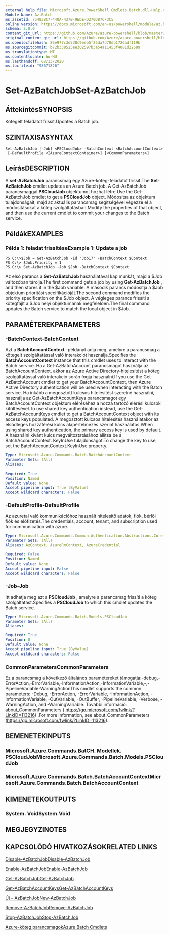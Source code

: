 ```yaml
---
external help file: Microsoft.Azure.PowerShell.Cmdlets.Batch.dll-Help.xml
Module Name: Az.Batch
ms.assetid: 75483BC7-440A-437B-9EDE-D270D87CF3C5
online version: https://docs.microsoft.com/en-us/powershell/module/az.batch/set-azbatchjob
schema: 2.0.0
content_git_url: https://github.com/Azure/azure-powershell/blob/master/src/Batch/Batch/help/Set-AzBatchJob.md
original_content_git_url: https://github.com/Azure/azure-powershell/blob/master/src/Batch/Batch/help/Set-AzBatchJob.md
ms.openlocfilehash: 86e977c3d538c9eeb5f26da7d70db1726adf119b
ms.sourcegitcommit: b72b338525ee302597b3a54a11453f4881d22689
ms.translationtype: MT
ms.contentlocale: hu-HU
ms.lasthandoff: 08/13/2020
ms.locfileid: "93671826"
---
```

# <span data-ttu-id="cfcdb-101">Set-AzBatchJob</span><span class="sxs-lookup"><span data-stu-id="cfcdb-101">Set-AzBatchJob</span></span>

## <span data-ttu-id="cfcdb-102">Áttekintés</span><span class="sxs-lookup"><span data-stu-id="cfcdb-102">SYNOPSIS</span></span>
<span data-ttu-id="cfcdb-103">Kötegelt feladatot frissít.</span><span class="sxs-lookup"><span data-stu-id="cfcdb-103">Updates a Batch job.</span></span>

## <span data-ttu-id="cfcdb-104">SZINTAXISA</span><span class="sxs-lookup"><span data-stu-id="cfcdb-104">SYNTAX</span></span>

```
Set-AzBatchJob [-Job] <PSCloudJob> -BatchContext <BatchAccountContext>
 [-DefaultProfile <IAzureContextContainer>] [<CommonParameters>]
```

## <span data-ttu-id="cfcdb-105">Leírás</span><span class="sxs-lookup"><span data-stu-id="cfcdb-105">DESCRIPTION</span></span>
<span data-ttu-id="cfcdb-106">A **set-AzBatchJob** parancsmag egy Azure-köteg-feladatot frissít.</span><span class="sxs-lookup"><span data-stu-id="cfcdb-106">The **Set-AzBatchJob** cmdlet updates an Azure Batch job.</span></span>
<span data-ttu-id="cfcdb-107">A Get-AzBatchJob parancsmaggal **PSCloudJob** objektumot hozhat létre.</span><span class="sxs-lookup"><span data-stu-id="cfcdb-107">Use the Get-AzBatchJob cmdlet to get a **PSCloudJob** object.</span></span>
<span data-ttu-id="cfcdb-108">Módosítsa az objektum tulajdonságait, majd az aktuális parancsmag segítségével végezze el a módosításokat a köteg szolgáltatásban.</span><span class="sxs-lookup"><span data-stu-id="cfcdb-108">Modify the properties of that object, and then use the current cmdlet to commit your changes to the Batch service.</span></span>

## <span data-ttu-id="cfcdb-109">Példák</span><span class="sxs-lookup"><span data-stu-id="cfcdb-109">EXAMPLES</span></span>

### <span data-ttu-id="cfcdb-110">Példa 1: feladat frissítése</span><span class="sxs-lookup"><span data-stu-id="cfcdb-110">Example 1: Update a job</span></span>
```
PS C:\>$Job = Get-AzBatchJob -Id "Job17" -BatchContext $Context
PS C:\> $Job.Priority = 1
PS C:\> Set-AzBatchJob -Job $Job -BatchContext $Context
```

<span data-ttu-id="cfcdb-111">Az első parancs a **Get-AzBatchJob** használatával kap munkát, majd a $Job változóban tárolja.</span><span class="sxs-lookup"><span data-stu-id="cfcdb-111">The first command gets a job by using **Get-AzBatchJob** , and then stores it in the $Job variable.</span></span>
<span data-ttu-id="cfcdb-112">A második parancs módosítja a $Job objektum prioritási specifikációját.</span><span class="sxs-lookup"><span data-stu-id="cfcdb-112">The second command modifies the priority specification on the $Job object.</span></span>
<span data-ttu-id="cfcdb-113">A végleges parancs frissíti a kötegfájlt a $Job helyi objektumának megfelelően.</span><span class="sxs-lookup"><span data-stu-id="cfcdb-113">The final command updates the Batch service to match the local object in $Job.</span></span>

## <span data-ttu-id="cfcdb-114">PARAMÉTEREK</span><span class="sxs-lookup"><span data-stu-id="cfcdb-114">PARAMETERS</span></span>

### <span data-ttu-id="cfcdb-115">-BatchContext</span><span class="sxs-lookup"><span data-stu-id="cfcdb-115">-BatchContext</span></span>
<span data-ttu-id="cfcdb-116">Azt a **BatchAccountContext** -példányt adja meg, amelyre a parancsmag a kötegelt szolgáltatással való interakciót használja.</span><span class="sxs-lookup"><span data-stu-id="cfcdb-116">Specifies the **BatchAccountContext** instance that this cmdlet uses to interact with the Batch service.</span></span>
<span data-ttu-id="cfcdb-117">Ha a Get-AzBatchAccount parancsmagot használja az BatchAccountContext, akkor az Azure Active Directory-hitelesítést a köteg szolgáltatással való interakció során fogja használni.</span><span class="sxs-lookup"><span data-stu-id="cfcdb-117">If you use the Get-AzBatchAccount cmdlet to get your BatchAccountContext, then Azure Active Directory authentication will be used when interacting with the Batch service.</span></span> <span data-ttu-id="cfcdb-118">Ha inkább a megosztott kulcsos hitelesítést szeretné használni, használja az Get-AzBatchAccountKeys parancsmagot egy BatchAccountContext objektum eléréséhez a hozzá tartozó elérési kulcsok kitöltésével.</span><span class="sxs-lookup"><span data-stu-id="cfcdb-118">To use shared key authentication instead, use the Get-AzBatchAccountKeys cmdlet to get a BatchAccountContext object with its access keys populated.</span></span> <span data-ttu-id="cfcdb-119">A megosztott kulcsos hitelesítés használatakor az elsődleges hozzáférési kulcs alapértelmezés szerint használatos.</span><span class="sxs-lookup"><span data-stu-id="cfcdb-119">When using shared key authentication, the primary access key is used by default.</span></span> <span data-ttu-id="cfcdb-120">A használni kívánt kulcs megváltoztatásához állítsa be a BatchAccountContext. KeyInUse tulajdonságot.</span><span class="sxs-lookup"><span data-stu-id="cfcdb-120">To change the key to use, set the BatchAccountContext.KeyInUse property.</span></span>

```yaml
Type: Microsoft.Azure.Commands.Batch.BatchAccountContext
Parameter Sets: (All)
Aliases:

Required: True
Position: Named
Default value: None
Accept pipeline input: True (ByValue)
Accept wildcard characters: False
```

### <span data-ttu-id="cfcdb-121">-DefaultProfile</span><span class="sxs-lookup"><span data-stu-id="cfcdb-121">-DefaultProfile</span></span>
<span data-ttu-id="cfcdb-122">Az azuretal való kommunikációhoz használt hitelesítő adatok, fiók, bérlői fiók és előfizetés.</span><span class="sxs-lookup"><span data-stu-id="cfcdb-122">The credentials, account, tenant, and subscription used for communication with azure.</span></span>

```yaml
Type: Microsoft.Azure.Commands.Common.Authentication.Abstractions.Core.IAzureContextContainer
Parameter Sets: (All)
Aliases: AzContext, AzureRmContext, AzureCredential

Required: False
Position: Named
Default value: None
Accept pipeline input: False
Accept wildcard characters: False
```

### <span data-ttu-id="cfcdb-123">-Job</span><span class="sxs-lookup"><span data-stu-id="cfcdb-123">-Job</span></span>
<span data-ttu-id="cfcdb-124">Itt adhatja meg azt a **PSCloudJob** , amelyre a parancsmag frissíti a köteg szolgáltatást.</span><span class="sxs-lookup"><span data-stu-id="cfcdb-124">Specifies a **PSCloudJob** to which this cmdlet updates the Batch service.</span></span>

```yaml
Type: Microsoft.Azure.Commands.Batch.Models.PSCloudJob
Parameter Sets: (All)
Aliases:

Required: True
Position: 0
Default value: None
Accept pipeline input: True (ByValue)
Accept wildcard characters: False
```

### <span data-ttu-id="cfcdb-125">CommonParameters</span><span class="sxs-lookup"><span data-stu-id="cfcdb-125">CommonParameters</span></span>
<span data-ttu-id="cfcdb-126">Ez a parancsmag a következő általános paramétereket támogatja:-debug,-ErrorAction,-ErrorVariable,-InformationAction,-InformationVariable,-,-PipelineVariable-WarningAction</span><span class="sxs-lookup"><span data-stu-id="cfcdb-126">This cmdlet supports the common parameters: -Debug, -ErrorAction, -ErrorVariable, -InformationAction, -InformationVariable, -OutVariable, -OutBuffer, -PipelineVariable, -Verbose, -WarningAction, and -WarningVariable.</span></span> <span data-ttu-id="cfcdb-127">További információ: about_CommonParameters ( https://go.microsoft.com/fwlink/?LinkID=113216) .</span><span class="sxs-lookup"><span data-stu-id="cfcdb-127">For more information, see about_CommonParameters (https://go.microsoft.com/fwlink/?LinkID=113216).</span></span>

## <span data-ttu-id="cfcdb-128">BEMENETEK</span><span class="sxs-lookup"><span data-stu-id="cfcdb-128">INPUTS</span></span>

### <span data-ttu-id="cfcdb-129">Microsoft.Azure.Commands.BatCH. Modellek. PSCloudJob</span><span class="sxs-lookup"><span data-stu-id="cfcdb-129">Microsoft.Azure.Commands.Batch.Models.PSCloudJob</span></span>

### <span data-ttu-id="cfcdb-130">Microsoft.Azure.Commands.Batch.BatchAccountContext</span><span class="sxs-lookup"><span data-stu-id="cfcdb-130">Microsoft.Azure.Commands.Batch.BatchAccountContext</span></span>

## <span data-ttu-id="cfcdb-131">KIMENETEK</span><span class="sxs-lookup"><span data-stu-id="cfcdb-131">OUTPUTS</span></span>

### <span data-ttu-id="cfcdb-132">System. Void</span><span class="sxs-lookup"><span data-stu-id="cfcdb-132">System.Void</span></span>

## <span data-ttu-id="cfcdb-133">MEGJEGYZI</span><span class="sxs-lookup"><span data-stu-id="cfcdb-133">NOTES</span></span>

## <span data-ttu-id="cfcdb-134">KAPCSOLÓDÓ HIVATKOZÁSOK</span><span class="sxs-lookup"><span data-stu-id="cfcdb-134">RELATED LINKS</span></span>

[<span data-ttu-id="cfcdb-135">Disable-AzBatchJob</span><span class="sxs-lookup"><span data-stu-id="cfcdb-135">Disable-AzBatchJob</span></span>](./Disable-AzBatchJob.md)

[<span data-ttu-id="cfcdb-136">Enable-AzBatchJob</span><span class="sxs-lookup"><span data-stu-id="cfcdb-136">Enable-AzBatchJob</span></span>](./Enable-AzBatchJob.md)

[<span data-ttu-id="cfcdb-137">Get-AzBatchJob</span><span class="sxs-lookup"><span data-stu-id="cfcdb-137">Get-AzBatchJob</span></span>](./Get-AzBatchJob.md)

[<span data-ttu-id="cfcdb-138">Get-AzBatchAccountKeys</span><span class="sxs-lookup"><span data-stu-id="cfcdb-138">Get-AzBatchAccountKeys</span></span>](./Get-AzBatchAccountKey.md)

[<span data-ttu-id="cfcdb-139">Új – AzBatchJob</span><span class="sxs-lookup"><span data-stu-id="cfcdb-139">New-AzBatchJob</span></span>](./New-AzBatchJob.md)

[<span data-ttu-id="cfcdb-140">Remove-AzBatchJob</span><span class="sxs-lookup"><span data-stu-id="cfcdb-140">Remove-AzBatchJob</span></span>](./Remove-AzBatchJob.md)

[<span data-ttu-id="cfcdb-141">Stop-AzBatchJob</span><span class="sxs-lookup"><span data-stu-id="cfcdb-141">Stop-AzBatchJob</span></span>](./Stop-AzBatchJob.md)

[<span data-ttu-id="cfcdb-142">Azure-köteg parancsmagok</span><span class="sxs-lookup"><span data-stu-id="cfcdb-142">Azure Batch Cmdlets</span></span>](/powershell/module/az.batch)


